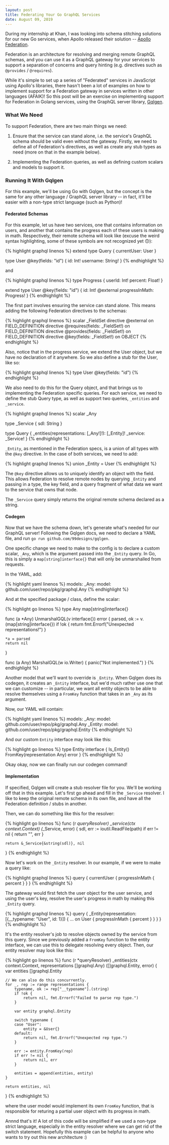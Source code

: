 ```yaml
---
layout: post
title: Federating Your Go GraphQL Services
date: August 09, 2019
---
```


During my internship at Khan, I was looking into schema stitching solutions for
our new Go services, when Apollo released their solution --
[Apollo Federation](https://blog.apollographql.com/apollo-federation-f260cf525d21 "Apollo Federation").

Federation is an architecture for resolving and merging remote GraphQL schemas,
and you can use it as a GraphQL gateway for your services to support a
separation of concerns and query hinting (e.g. directives such
as `@provides` / `@requires`).

While it's simple to set up a series of "Federated" services in JavaScript
using Apollo's libraries, there hasn't been a lot of examples on how to
implement support for a Federation gateway in services written in other
languages (AFAIK)! So this post will be an exercise on implementing support
for Federation in Golang services, using the GraphQL server library,
[Gqlgen](https://github.com/99designs/gqlgen "Gqlgen").

### What We Need

To support Federation, there are two main things we need:

1. Ensure that the service can stand alone, i.e. the service's GraphQL schema
should be valid even without the gateway. Firstly, we need to define all of
Federation's directives, as well as create any stub types as need (more on that
in the example below).

2. Implementing the Federation queries, as well as defining custom scalars and
models to support it.


### Running It With Gqlgen

For this example, we'll be using Go with Gqlgen, but the concept is the same
for any other language / GraphQL server library -- in fact, it'll be easier
with a non-type strict language (such as Python)!


#### Federated Schemas

For this example, let us have two services, one that contains information on
users, and another that contains the progress each of these users is making in
math. Respectively, their remote schema will look like (excuse the weird syntax
highlighting, some of these symbols are not recognized yet 🙃):

{% highlight graphql linenos %}
extend type Query {
  currentUser: User
}

type User @key(fields: "id") {
  id: Int!
  username: String!
}
{% endhighlight %}

and

{% highlight graphql linenos %}
type Progress {
  userId: Int!
  percent: Float!
}

extend type User @key(fields: "id") {
  id: Int! @external
  progressInMath: Progress!
}
{% endhighlight %}

The first part involves ensuring the service can stand alone. This means
adding the following Federation directives to the schemas:

{% highlight graphql linenos %}
scalar _FieldSet
directive @external on FIELD_DEFINITION
directive @requires(fields: _FieldSet!) on FIELD_DEFINITION
directive @provides(fields: _FieldSet!) on FIELD_DEFINITION
directive @key(fields: _FieldSet!) on OBJECT
{% endhighlight %}

Also, notice that in the progress service, we extend the User object, but we
have no declaration of it anywhere. So we also define a stub for the User,
like so:

{% highlight graphql linenos %}
type User @key(fields: "id")
{% endhighlight %}

We also need to do this for the Query object, and that brings us to
implementing the Federation specific queries. For each service, we need to
define the stub Query type, as well as support two queries, `_entities` and
`_service`.

{% highlight graphql linenos %}
scalar _Any

type _Service {
  sdl: String
}

type Query {
  _entities(representations: [_Any!]!): [_Entity]!
  _service: _Service!
}
{% endhighlight %}

`_Entity`, as mentioned in the Federation specs, is a union of all types with
the `@key` directive.  In the case of both services, we need to add:

{% highlight graphql linenos %}
union _Entity = User
{% endhighlight %}

The `@key` directive allows us to uniquely identify an object with the field.
This allows Federation to resolve remote nodes by querying `_Entity` and
passing in a type, the key field, and a query fragment of what data we want to
the service that owns that node.

The `_Service` query simply returns the original remote schema declared as a
string.

#### Codegen

Now that we have the schema down, let's generate what's needed for our GraphQL
server! Following the Gqlgen docs, we need to declare a YAML file, and
run `go run github.com/99designs/gqlgen`.

One specific change we need to make to the config is to declare a custom
scalar, `_Any`, which is the argument passed into the `_Entity` query. In Go,
this is simply a `map[string]interface{}` that will only be unmarshalled from 
requests.

In the YAML, add:

{% highlight yaml linenos %}
models:
  _Any:
    model: github.com/user/repo/pkg/graphql.Any
{% endhighlight %}

And at the specified package / class, define the scalar:

{% highlight go linenos %}
type Any map[string]interface{}

func (a *Any) UnmarshalGQL(v interface{}) error {
	parsed, ok := v.(map[string]interface{})
	if !ok {
		return fmt.Errorf("Unexpected representations!")
	}

	*a = parsed
	return nil
}

func (a Any) MarshalGQL(w io.Writer) {
	panic("Not implemented.")
}
{% endhighlight %}

Another model that we'll want to override is `_Entity`. When Gqlgen does its
codegen, it creates an `_Entity` interface, but we'd much rather use one that
we can customize -- in particular, we want all entity objects to be able to
resolve themselves using a `FromKey` function that takes in an `_Any` as
its argument.

Now, our YAML will contain:

{% highlight yaml linenos %}
models:
  _Any:
    model: github.com/user/repo/pkg/graphql.Any
  _Entity:
    model: github.com/user/repo/pkg/graphql.Entity
{% endhighlight %}

And our custom `Entity` interface may look like this:

{% highlight go linenos %}
type Entity interface {
	Is_Entity()
	FromKey(representation Any) error
}
{% endhighlight %}

Okay okay, now we can finally run our codegen command!

#### Implementation

If specified, Gqlgen will create a stub resolver file for you. We'll be
working off that in this example. Let's first go ahead and fill in the
`_Service` resolver. I like to keep the original remote schema in its own
file, and have all the Federation definition / stubs in another.

Then, we can do something like this for the resolver:

{% highlight go linenos %}
func (r *queryResolver) _service(ctx context.Context) (*_Service, error) {
	sdl, err := ioutil.ReadFile(path)
	if err != nil {
		return "", err
	}

	return &_Service{&string(sdl)}, nil
}
{% endhighlight %}

Now let's work on the `_Entity` resolver. In our example,
if we were to make a query like:

{% highlight graphql linenos %}
query {
    currentUser {
        progressInMath  {
            percent
        }
    }
}
{% endhighlight %}

The gateway would first fetch the user object for the user service, and using
the user's key, resolve the user's progress in math by making this `_Entity`
query.

{% highlight graphql linenos %}
query {
    _Entity(representation: [{__typename: "User", id: 1}]) {
        ... on User {
            progressInMath {
                percent
            }
        }
    }
}
{% endhighlight %}

It's the entity resolver's job to resolve objects owned by the service from
this query. Since we previously added a `FromKey` function to the entity
interface, we can use this to delegate resolving every object. Then, our entity
resolver may look like this:

{% highlight go linenos %}
func (r *queryResolver) _entities(ctx context.Context, representations []graphql.Any) ([]graphql.Entity, error) {
	var entities []graphql.Entity

	// We can also do this concurrently.
	for _, rep := range representations {
		typename, ok := rep["__typename"].(string)
		if !ok {
			return nil, fmt.Errorf("Failed to parse rep type.")
		}

		var entity graphql.Entity

		switch typename {
		case "User":
			entity = &User{}
		default:
			return nil, fmt.Errorf("Unexpected rep type.")
		}

		err := entity.FromKey(rep)
		if err != nil {
			return nil, err
		}

		entities = append(entities, entity)
	}

	return entities, nil
}
{% endhighlight %}

where the user model would implement its own `FromKey` function, that is
responsible for returing a partial user object with its progress in math.

Annnd that's it! A lot of this code will be simplified if we used a non-type
strict language, especially in the entity resolver where we can get rid of the
switch statement. Hopefully this example can be helpful to anyone who wants to
try out this new architecture :)

